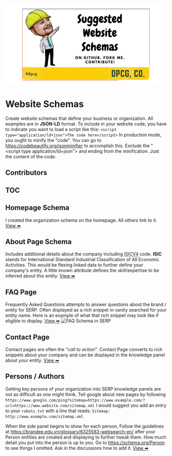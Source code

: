 ![Website Schemas](website-schemas.png)
# Website Schemas
Create website schemas that define your business or organization. All examples are in **JSON-LD** format. To include in your website code, you have to indicate you want to load a script like this: `<script type="application/ld+json">The code here</script>` In production mode, you ought to minify the "code". You can go to https://codebeautify.org/jsonminifier to accomplish this. Exclude the "<script type application/ld+json"> and ending </script> from the minification. Just the content of the code.
## Contributors


TOC
---
## Homepage Schema
I created the organization schema on the homepage. All others link to it. [View ➡](homepage/README.md "Home Page")

## About Page Schema
Includes additional details about the company including <abbr title="International Standard Industrial Classification of All Economic Activities">ISICV4</abbr> code. **ISIC** stands for International Standard Industrial Classification of All Economic Activities. This would be flexing linked data to further define your company's entity. A little known attribute defines the skill/expertise to be inferred about this entity. [View ➡](AboutPage/README.md "About Page")

## FAQ Page
Frequently Asked Questions attempts to answer questions about the brand / entity for SERP. Often displayed as a rich snippet in vanity searched for your entity name. Here is an example of what that rich snippet may look like if eligible to display.  [View ➡](FaqPage/README.md "FAQ Page")
![FAQ Schema in SERP](https://developers.google.com/search/docs/advanced/structured-data/images/faqpage-searchresult.png)

## Contact Page
Contact pages are often the "_call to action_". Contact Page converts to rich snippets about your company and can be displayed in the knowledge panel about your entity. [View ➡](ContactPage/README.md "Contact Page")

## Persons / Authors
Getting key persons of your organization into SERP knowledge panels are not as difficult as one might think. Tell google about new pages by following `https://www.google.com/ping?sitemap=https://www.example.com/?url=https://www.website.com/sitemap.xml` I would suggest you add an entry to your `robots.txt` with a line that reads: `Sitemap: http://www.example.com/sitemap.xml`

When the side panel begins to show for each person, Follow the guidelines at https://brandee.edu.vn/glossary/6325583-websearch-en/ after your Person entities are created and displaying to further tweak them. How much detail you put into the person is up to you. Go to https://schema.org/Person to see things I omitted. Ask in the discussions how to add it. [View ➡](PersonPage/README.md "Person Pages")
